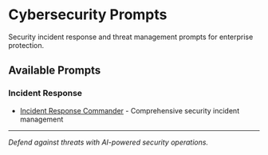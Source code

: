 # Cybersecurity Prompts

Security incident response and threat management prompts for enterprise protection.

## Available Prompts

### Incident Response
- [Incident Response Commander](./incident-response-commander.md) - Comprehensive security incident management

---

*Defend against threats with AI-powered security operations.*